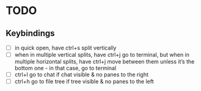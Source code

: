 # TODO

## Keybindings

- [ ] in quick open, have ctrl+s split vertically
- [ ] when in multiple vertical splits, have ctrl+j go to terminal, but when in multiple horizontal splits, have ctrl+j move between them unless it’s the bottom one - in that case, go to terminal
- [ ] ctrl+l go to chat if chat visible & no panes to the right
- [ ] ctrl+h go to file tree if tree visible & no panes to the left
